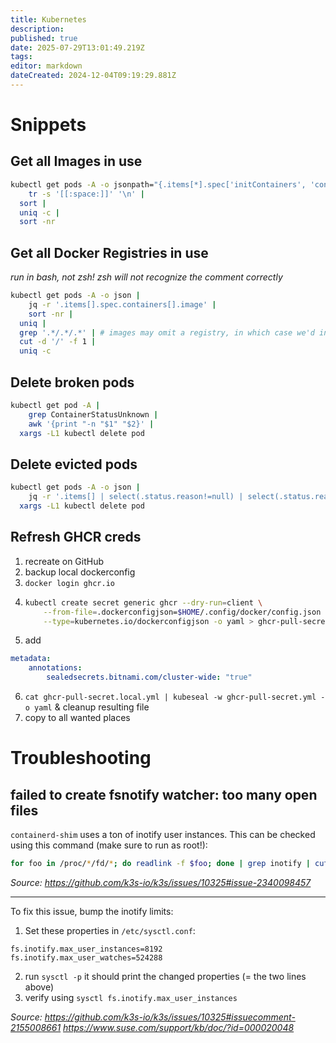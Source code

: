 ```yaml
---
title: Kubernetes
description: 
published: true
date: 2025-07-29T13:01:49.219Z
tags: 
editor: markdown
dateCreated: 2024-12-04T09:19:29.881Z
---
```


# Snippets
## Get all Images in use
```bash
kubectl get pods -A -o jsonpath="{.items[*].spec['initContainers', 'containers'][*].image}" |
	tr -s '[[:space:]]' '\n' |
  sort |
  uniq -c |
  sort -nr
``` 

## Get all Docker Registries in use
*run in bash, not zsh! zsh will not recognize the comment correctly*
```bash
kubectl get pods -A -o json |
	jq -r '.items[].spec.containers[].image' |
	sort -nr |
  uniq |
  grep '.*/.*/.*' | # images may omit a registry, in which case we'd incorrectly use the image name as the registry
  cut -d '/' -f 1 |
  uniq -c
``` 

## Delete broken pods
```bash
kubectl get pod -A |
	grep ContainerStatusUnknown |
	awk '{print "-n "$1" "$2}' |
  xargs -L1 kubectl delete pod
```

## Delete evicted pods
```bash
kubectl get pods -A -o json |
	jq -r '.items[] | select(.status.reason!=null) | select(.status.reason | contains("Evicted")) | "-n \(.metadata.namespace) \(.metadata.name)"' |
  xargs -L1 kubectl delete pod
```

## Refresh GHCR creds
1. recreate on GitHub
2. backup local dockerconfig
3. `docker login ghcr.io`
4.  ```bash
	kubectl create secret generic ghcr --dry-run=client \
  		--from-file=.dockerconfigjson=$HOME/.config/docker/config.json \
  		--type=kubernetes.io/dockerconfigjson -o yaml > ghcr-pull-secret.local.yml
	```
5. add
```yml
metadata:
	annotations:
		sealedsecrets.bitnami.com/cluster-wide: "true"
```
6. `cat ghcr-pull-secret.local.yml | kubeseal -w ghcr-pull-secret.yml -o yaml` & cleanup resulting file
7. copy to all wanted places

# Troubleshooting
## failed to create fsnotify watcher: too many open files
`containerd-shim` uses a ton of inotify user instances. This can be checked using this command (make sure to run as root!):
```sh
for foo in /proc/*/fd/*; do readlink -f $foo; done | grep inotify | cut -d/ -f3 | xargs -I '{}' -- ps --no-headers -o comm {} | sort | uniq -c | sort -nr
```
*Source: https://github.com/k3s-io/k3s/issues/10325#issue-2340098457*

---

To fix this issue, bump the inotify limits:
1. Set these properties in `/etc/sysctl.conf`:
```
fs.inotify.max_user_instances=8192
fs.inotify.max_user_watches=524288
```
2. run `sysctl -p`
it should print the changed properties (= the two lines above)
3. verify using `sysctl fs.inotify.max_user_instances`

*Source:
https://github.com/k3s-io/k3s/issues/10325#issuecomment-2155008661
https://www.suse.com/support/kb/doc/?id=000020048*